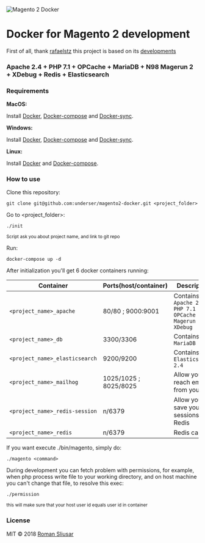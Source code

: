 ![Magento 2 Docker](https://underser.github.io/static/magento.jpg)

# Docker for Magento 2 development

First of all, thank [rafaelstz](https://github.com/rafaelstz) this project is based on its [developments](https://github.com/clean-docker/Magento2)

### Apache 2.4 + PHP 7.1 + OPCache + MariaDB + N98 Magerun 2 + XDebug + Redis + Elasticsearch

### Requirements

**MacOS:**

Install [Docker](https://docs.docker.com/docker-for-mac/install/), [Docker-compose](https://docs.docker.com/compose/install/#install-compose) and [Docker-sync](https://github.com/EugenMayer/docker-sync/wiki/docker-sync-on-OSX).

**Windows:**

Install [Docker](https://docs.docker.com/docker-for-windows/install/), [Docker-compose](https://docs.docker.com/compose/install/#install-compose) and [Docker-sync](https://github.com/EugenMayer/docker-sync/wiki/docker-sync-on-Windows).

**Linux:**

Install [Docker](https://docs.docker.com/engine/installation/linux/docker-ce/ubuntu/) and [Docker-compose](https://docs.docker.com/compose/install/#install-compose).

### How to use

Clone this repository:
```
git clone git@github.com:underser/magento2-docker.git <project_folder>
```
Go to <project_folder>:
```
./init
```
<sup>Script ask you about project name, and link to git repo</sup>

Run:
```
docker-compose up -d
```

After initialization you'll get 6 docker containers running:

| Container  | Ports(host/container)  | Description  |
|---|---|---|
| `<project_name>_apache`  | 80/80 ; 9000:9001  | Contains `Apache 2.4 + PHP 7.1 + OPCache + N98 Magerun 2 + XDebug` |
| `<project_name>_db`  | 3300/3306  | Contains `MariaDB` |
| `<project_name>_elasticsearch`  | 9200/9200  | Contains `Elasticsearch 2.4` |
| `<project_name>_mailhog`  | 1025/1025 ; 8025/8025  | Allow you reach emails from your app |
| `<project_name>_redis-session`  | n/6379  | Allow you save your sessions in Redis |
| `<project_name>_redis`  | n/6379  | Redis cache |

If you want execute ./bin/magento, simply do:
```
./magento <command>
```

During development you can fetch problem with permissions,
for example, when php process write file to your working directory,
and on host machine you can't change that file, to resolve this exec:
```
./permission
```
<sub>this will make sure that your host user id equals user id in container</sub>
### License

MIT © 2018 [Roman Sliusar](https://github.com/underser/)
